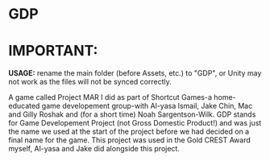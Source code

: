 # GDP

# IMPORTANT:
<b>USAGE:</b> rename the main folder (before Assets, etc.) to "GDP", or Unity may not work as the files will not be synced correctly.

A game called Project MAR I did as part of Shortcut Games-a home-educated game developement group-with Al-yasa Ismail, Jake Chin, Mac and Gilly Roshak and (for a short time) Noah Sargentson-Wilk. GDP stands for Game Developement Project (not Gross Domestic Product!) and was just the name we used at the start of the project before we had decided on a final name for the game. This project was used in the Gold CREST Award myself, Al-yasa and Jake did alongside this project.
